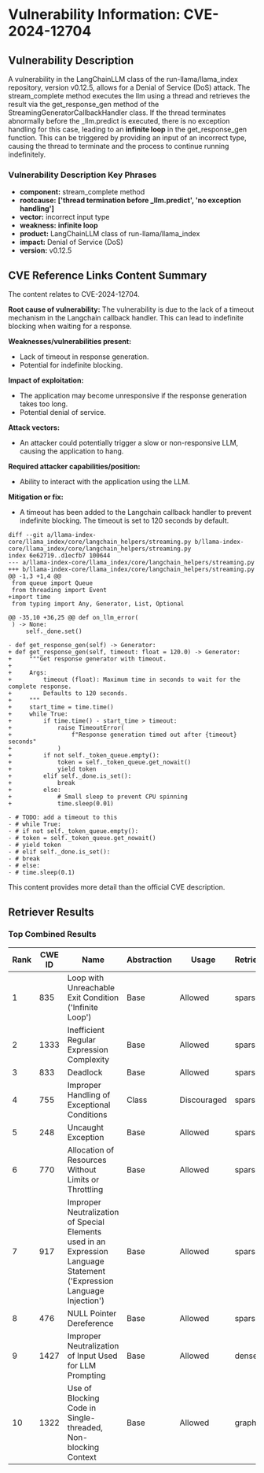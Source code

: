 # Vulnerability Information: CVE-2024-12704

## Vulnerability Description
A vulnerability in the LangChainLLM class of the run-llama/llama_index repository, version v0.12.5, allows for a Denial of Service (DoS) attack. The stream_complete method executes the llm using a thread and retrieves the result via the get_response_gen method of the StreamingGeneratorCallbackHandler class. If the thread terminates abnormally before the _llm.predict is executed, there is no exception handling for this case, leading to an **infinite loop** in the get_response_gen function. This can be triggered by providing an input of an incorrect type, causing the thread to terminate and the process to continue running indefinitely.

### Vulnerability Description Key Phrases
- **component:** stream_complete method
- **rootcause:** **['thread termination before _llm.predict', 'no exception handling']**
- **vector:** incorrect input type
- **weakness:** **infinite loop**
- **product:** LangChainLLM class of run-llama/llama_index
- **impact:** Denial of Service (DoS)
- **version:** v0.12.5

## CVE Reference Links Content Summary
The content relates to CVE-2024-12704.

**Root cause of vulnerability:**
The vulnerability is due to the lack of a timeout mechanism in the Langchain callback handler. This can lead to indefinite blocking when waiting for a response.

**Weaknesses/vulnerabilities present:**
- Lack of timeout in response generation.
- Potential for indefinite blocking.

**Impact of exploitation:**
- The application may become unresponsive if the response generation takes too long.
- Potential denial of service.

**Attack vectors:**
- An attacker could potentially trigger a slow or non-responsive LLM, causing the application to hang.

**Required attacker capabilities/position:**
- Ability to interact with the application using the LLM.

**Mitigation or fix:**
- A timeout has been added to the Langchain callback handler to prevent indefinite blocking. The timeout is set to 120 seconds by default.

```
diff --git a/llama-index-core/llama_index/core/langchain_helpers/streaming.py b/llama-index-core/llama_index/core/langchain_helpers/streaming.py
index 6e62719..d1ecfb7 100644
--- a/llama-index-core/llama_index/core/langchain_helpers/streaming.py
+++ b/llama-index-core/llama_index/core/langchain_helpers/streaming.py
@@ -1,3 +1,4 @@
 from queue import Queue
 from threading import Event
+import time
 from typing import Any, Generator, List, Optional
 
@@ -35,10 +36,25 @@ def on_llm_error(
 ) -> None:
     self._done.set()
 
- def get_response_gen(self) -> Generator:
+ def get_response_gen(self, timeout: float = 120.0) -> Generator:
+     """Get response generator with timeout.
+ 
+     Args:
+         timeout (float): Maximum time in seconds to wait for the complete response.
+         Defaults to 120 seconds.
+     """
+     start_time = time.time()
+     while True:
+         if time.time() - start_time > timeout:
+             raise TimeoutError(
+                 f"Response generation timed out after {timeout} seconds"
+             )
+         if not self._token_queue.empty():
+             token = self._token_queue.get_nowait()
+             yield token
+         elif self._done.is_set():
+             break
+         else:
+             # Small sleep to prevent CPU spinning
+             time.sleep(0.01)
 
- # TODO: add a timeout to this
- # while True:
- # if not self._token_queue.empty():
- # token = self._token_queue.get_nowait()
- # yield token
- # elif self._done.is_set():
- # break
- # else:
- # time.sleep(0.1)
```
This content provides more detail than the official CVE description.

## Retriever Results

### Top Combined Results

| Rank | CWE ID | Name | Abstraction | Usage  | Retrievers | Individual Scores |
|------|--------|------|-------------|-------|------------|-------------------|
| 1 | 835 | Loop with Unreachable Exit Condition ('Infinite Loop') | Base | Allowed | sparse | 0.596 |
| 2 | 1333 | Inefficient Regular Expression Complexity | Base | Allowed | sparse | 0.585 |
| 3 | 833 | Deadlock | Base | Allowed | sparse | 0.570 |
| 4 | 755 | Improper Handling of Exceptional Conditions | Class | Discouraged | sparse | 0.569 |
| 5 | 248 | Uncaught Exception | Base | Allowed | sparse | 0.555 |
| 6 | 770 | Allocation of Resources Without Limits or Throttling | Base | Allowed | sparse | 0.554 |
| 7 | 917 | Improper Neutralization of Special Elements used in an Expression Language Statement ('Expression Language Injection') | Base | Allowed | sparse | 0.552 |
| 8 | 476 | NULL Pointer Dereference | Base | Allowed | sparse | 0.549 |
| 9 | 1427 | Improper Neutralization of Input Used for LLM Prompting | Base | Allowed | dense | 0.519 |
| 10 | 1322 | Use of Blocking Code in Single-threaded, Non-blocking Context | Base | Allowed | graph | 0.002 |

